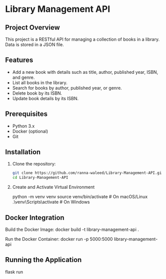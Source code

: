 # Library Management API

## Project Overview
This project is a RESTful API for managing a collection of books in a library. Data is stored in a JSON file.


## Features

- Add a new book with details such as title, author, published year, ISBN, and genre.
- List all books in the library.
- Search for books by author, published year, or genre.
- Delete book by its ISBN.
- Update book details by its ISBN.

## Prerequisites
- Python 3.x
- Docker (optional)
- Git

## Installation
1. Clone the repository:
   ```bash
   git clone https://github.com/ranna-waleed/Library-Management-API.git
   cd Library-Management-API

2. Create and Activate Virtual Environment

      python -m venv venv
      source venv/bin/activate  # On macOS/Linux
      .\venv\Scripts\activate  # On Windows

## Docker Integration
Build the Docker Image: docker build -t library-management-api .

Run the Docker Container: docker run -p 5000:5000 library-management-api

## Running the Application
 flask run